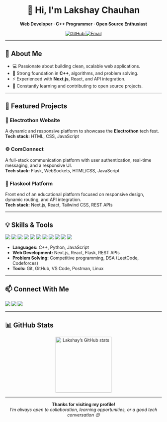 <!-- Professional & Beautiful GitHub Profile README for Lakshay Chauhan -->

<h1 align="center">👋 Hi, I'm Lakshay Chauhan</h1>
<p align="center"><b>Web Developer · C++ Programmer · Open Source Enthusiast</b></p>

<p align="center">
  <a href="https://github.com/git-lakshaychauhan">
    <img src="https://img.shields.io/github/followers/git-lakshaychauhan?label=Follow&style=social" alt="GitHub">
  </a>
  <a href="mailto:lakshaychauhan923@gmail.com">
    <img src="https://img.shields.io/badge/Email-lakshaychauhan923@gmail.com-red?style=flat-square&logo=gmail" alt="Email">
  </a>
  <!-- Add your LinkedIn or other socials here -->
</p>

---

## 🚀 About Me

- 💻 Passionate about building clean, scalable web applications.
- 🧠 Strong foundation in <b>C++</b>, algorithms, and problem solving.
- ⚡ Experienced with <b>Next.js</b>, React, and API integration.
- 🌱 Constantly learning and contributing to open source projects.

---

## 🌟 Featured Projects

### 🔌 Electrothon Website  
A dynamic and responsive platform to showcase the **Electrothon** tech fest.<br>
<b>Tech stack:</b> HTML, CSS, JavaScript

### ⚙️ ComConnect  
A full-stack communication platform with user authentication, real-time messaging, and a responsive UI.<br>
<b>Tech stack:</b> Flask, WebSockets, HTML/CSS, JavaScript

### 🔧 Flaskool Platform  
Front end of an educational platform focused on responsive design, dynamic routing, and API integration.<br>
<b>Tech stack:</b> Next.js, React, Tailwind CSS, REST APIs

---

## 💡 Skills & Tools

<p>
  <img src="https://img.shields.io/badge/C++-00599C?style=flat&logo=c%2B%2B&logoColor=white" />
  <img src="https://img.shields.io/badge/Python-3776AB?style=flat&logo=python&logoColor=white" />
  <img src="https://img.shields.io/badge/JavaScript-F7DF1E?style=flat&logo=javascript&logoColor=black" />
  <img src="https://img.shields.io/badge/Next.js-000?style=flat&logo=next.js&logoColor=white" />
  <img src="https://img.shields.io/badge/React-20232a?style=flat&logo=react&logoColor=61dafb" />
  <img src="https://img.shields.io/badge/Flask-000?style=flat&logo=flask&logoColor=white" />
  <img src="https://img.shields.io/badge/Tailwind_CSS-38B2AC?style=flat&logo=tailwind-css&logoColor=white" />
  <img src="https://img.shields.io/badge/Postman-FF6C37?style=flat&logo=postman&logoColor=white" />
  <img src="https://img.shields.io/badge/Git-F05032?style=flat&logo=git&logoColor=white" />
  <img src="https://img.shields.io/badge/Linux-FCC624?style=flat&logo=linux&logoColor=black" />
  <img src="https://img.shields.io/badge/VS_Code-007ACC?style=flat&logo=visual-studio-code&logoColor=white" />
</p>

- **Languages:** C++, Python, JavaScript  
- **Web Development:** Next.js, React, Flask, REST APIs  
- **Problem Solving:** Competitive programming, DSA (LeetCode, Codeforces)  
- **Tools:** Git, GitHub, VS Code, Postman, Linux

---

## 📫 Connect With Me

<p>
  <a href="https://github.com/git-lakshaychauhan"><img src="https://img.shields.io/badge/GitHub-181717?style=flat&logo=github&logoColor=white" /></a>
  <a href="mailto:lakshaychauhan923@gmail.com"><img src="https://img.shields.io/badge/Email-D14836?style=flat&logo=gmail&logoColor=white" /></a>
  <a href="https://www.linkedin.com/in/your-linkedin/"><img src="https://img.shields.io/badge/LinkedIn-0077B5?style=flat&logo=linkedin&logoColor=white" /></a>
</p>

---

## 📊 GitHub Stats

<p align="center">
  <img src="https://github-readme-stats.vercel.app/api?username=git-lakshaychauhan&show_icons=true&theme=tokyonight" alt="Lakshay’s GitHub stats" height="180"/>
</p>

---

<p align="center">
  <b>Thanks for visiting my profile!</b><br>
  <i>I’m always open to collaboration, learning opportunities, or a good tech conversation 😊</i>
</p>
